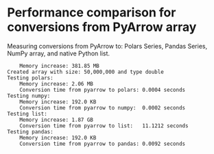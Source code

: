 # Performance comparison for conversions from PyArrow array

Measuring conversions from PyArrow to: Polars Series, Pandas Series, NumPy array, and native Python list.

```log
	Memory increase: 381.85 MB
Created array with size: 50,000,000 and type double
Testing polars:
	Memory increase: 2.06 MB
	Conversion time from pyarrow to polars:	0.0004 seconds
Testing numpy:
	Memory increase: 192.0 KB
	Conversion time from pyarrow to numpy:	0.0002 seconds
Testing list:
	Memory increase: 1.87 GB
	Conversion time from pyarrow to list:	11.1212 seconds
Testing pandas:
	Memory increase: 192.0 KB
	Conversion time from pyarrow to pandas:	0.0092 seconds
```
